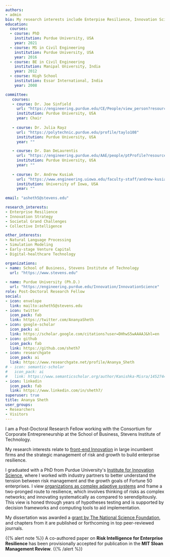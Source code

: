 ```yaml
---
authors:
- admin
bio: My research interests include Enterpise Resilience, Innovation Science, Complex Socio-technical Grand Challenges, and Evolutionary Leadership.
education:
  courses:
  - course: PhD
    institution: Purdue University, USA
    year: 2021 
  - course: MS in Civil Engineering
    institution: Purdue University, USA
    year: 2016
  - course: BE in Civil Engineering
    institution: Manipal University, India
    year: 2012
  - course: High School
    institution: Essar International, India
    year: 2008

committee:
   courses:
   - course: Dr. Joe Sinfield
     url: "https://engineering.purdue.edu/CE/People/view_person?resource_id=2154"
     institution: Purdue University, USA
     year: Chair
 
   - course: Dr. Julia Rayz
     url: "https://polytechnic.purdue.edu/profile/taylo108"
     institution: Purdue University, USA
     year: ""

   - course: Dr. Dan DeLaurentis
     url: "https://engineering.purdue.edu/AAE/people/ptProfile?resource_id=1429"
     institution: Purdue University, USA
     year: ""
     
   - course: Dr. Andrew Kusiak
     url: "https://www.engineering.uiowa.edu/faculty-staff/andrew-kusiak"
     institution: University of Iowa, USA
     year: ""
    
email: "asheth5@stevens.edu"

research_interests:
- Enterprise Resilience
- Innovation Strategy
- Societal Grand Challenges
- Collective Intelligence

other_interests:
- Natural Language Processing
- Simulation Modeling
- Early-stage Venture Capital
- Digital-healthcare Technology

organizations:
- name: School of Business, Stevens Institute of Technology
  url: "https://www.stevens.edu"
  
- name: Purdue University (Ph.D.)
  url: "https://engineering.purdue.edu/Innovation/InnovationScience"
role: Post-Doctoral Research Fellow
social:
- icon: envelope
  link: mailto:asheth5@stevens.edu
- icon: twitter
  icon_pack: fab
  link: https://twitter.com/AnanyaSheth
- icon: google-scholar
  icon_pack: ai
  link: https://scholar.google.com/citations?user=DHhwS5wAAAAJ&hl=en
- icon: github
  icon_pack: fab
  link: https://github.com/sheth7
- icon: researchgate
  icon_pack: ai
  link: https://www.researchgate.net/profile/Ananya_Sheth
# - icon: semantic-scholar
#   icon_pack: ai
#   link: https://www.semanticscholar.org/author/Kanishka-Misra/145274478
- icon: linkedin
  icon_pack: fab
  link: https://www.linkedin.com/in/sheth7/
superuser: true
title: Ananya Sheth
user_groups:
- Researchers
- Visitors
---
```


I am a Post-Doctoral Research Fellow working with the Consortium for Corporate Entrepreneurship at the School of Business, Stevens Institute of Technology. 

My research interests relate to [front-end Innovation](http://www.frontendinnovation.com/) in large incumbent firms and the strategic management of risk and growth to build enterprise resilience.

I graduated with a PhD from Purdue University's [Institute for Innovation Science](https://engineering.purdue.edu/Innovation/InnovationScience), where I worked with industry partners to better understand the tension between risk management and the growth goals of Fortune 50 enterprises.  I view [organizations as complex adaptive systems](https://www.anansheth.com/post/enterprises-are-complex-systems/) and frame a two-pronged route to resilience, which involves thinking of risks as complex networks; and innovating systematically as compared to serendipitously.  This view is honed through years of hypotheses testing and is supported by decision frameworks and computing tools to aid implementation.  

My dissertation was awarded a [grant by The National Science Foundation](https://www.nsf.gov/awardsearch/showAward?AWD_ID=2049782&HistoricalAwards=false), and chapters from it are published or forthcoming in top peer-reviewed journals.  

{{% alert note %}}
A co-authored paper on **Risk Intelligence for Enterprise Resilience** has been provisionally accepted for publication in the **MIT Sloan Management Review**. 
{{% /alert %}}